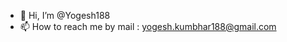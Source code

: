 - 👋 Hi, I’m @Yogesh188
- 📫 How to reach me by mail : yogesh.kumbhar188@gmail.com

<!---
Yogesh188/Yogesh188 is a ✨ special ✨ repository because its `README.md` (this file) appears on your GitHub profile.
You can click the Preview link to take a look at your changes.
--->
